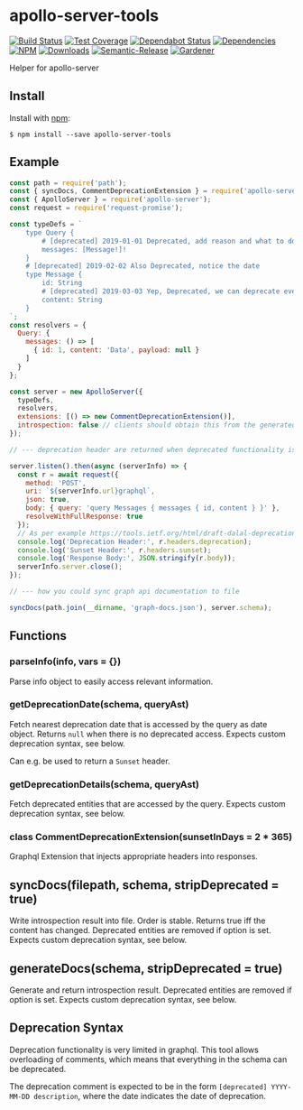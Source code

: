 # apollo-server-tools

[![Build Status](https://circleci.com/gh/blackflux/apollo-server-tools.png?style=shield)](https://circleci.com/gh/blackflux/apollo-server-tools)
[![Test Coverage](https://img.shields.io/coveralls/blackflux/apollo-server-tools/master.svg)](https://coveralls.io/github/blackflux/apollo-server-tools?branch=master)
[![Dependabot Status](https://api.dependabot.com/badges/status?host=github&repo=blackflux/apollo-server-tools)](https://dependabot.com)
[![Dependencies](https://david-dm.org/blackflux/apollo-server-tools/status.svg)](https://david-dm.org/blackflux/apollo-server-tools)
[![NPM](https://img.shields.io/npm/v/apollo-server-tools.svg)](https://www.npmjs.com/package/apollo-server-tools)
[![Downloads](https://img.shields.io/npm/dt/apollo-server-tools.svg)](https://www.npmjs.com/package/apollo-server-tools)
[![Semantic-Release](https://github.com/blackflux/js-gardener/blob/master/assets/icons/semver.svg)](https://github.com/semantic-release/semantic-release)
[![Gardener](https://github.com/blackflux/js-gardener/blob/master/assets/badge.svg)](https://github.com/blackflux/js-gardener)

Helper for apollo-server

## Install

Install with [npm](https://www.npmjs.com/):

    $ npm install --save apollo-server-tools

## Example

<!-- eslint-disable import/no-unresolved,import/no-extraneous-dependencies,no-console -->
```js
const path = require('path');
const { syncDocs, CommentDeprecationExtension } = require('apollo-server-tools');
const { ApolloServer } = require('apollo-server');
const request = require('request-promise');

const typeDefs = `
    type Query {
        # [deprecated] 2019-01-01 Deprecated, add reason and what to do...
        messages: [Message!]!
    }
    # [deprecated] 2019-02-02 Also Deprecated, notice the date
    type Message {
        id: String
        # [deprecated] 2019-03-03 Yep, Deprecated, we can deprecate everything now
        content: String
    }
`;
const resolvers = {
  Query: {
    messages: () => [
      { id: 1, content: 'Data', payload: null }
    ]
  }
};

const server = new ApolloServer({
  typeDefs,
  resolvers,
  extensions: [() => new CommentDeprecationExtension()],
  introspection: false // clients should obtain this from the generated file (see below)
});

// --- deprecation header are returned when deprecated functionality is accessed

server.listen().then(async (serverInfo) => {
  const r = await request({
    method: 'POST',
    uri: `${serverInfo.url}graphql`,
    json: true,
    body: { query: 'query Messages { messages { id, content } }' },
    resolveWithFullResponse: true
  });
  // As per example https://tools.ietf.org/html/draft-dalal-deprecation-header-00#section-5
  console.log('Deprecation Header:', r.headers.deprecation);
  console.log('Sunset Header:', r.headers.sunset);
  console.log('Response Body:', JSON.stringify(r.body));
  serverInfo.server.close();
});

// --- how you could sync graph api documentation to file

syncDocs(path.join(__dirname, 'graph-docs.json'), server.schema);

```

## Functions

### parseInfo(info, vars = {})

Parse info object to easily access relevant information.

### getDeprecationDate(schema, queryAst)

Fetch nearest deprecation date that is accessed by the query as date object.
Returns `null` when there is no deprecated access. Expects custom deprecation syntax, see below.

Can e.g. be used to return a `Sunset` header.

### getDeprecationDetails(schema, queryAst)

Fetch deprecated entities that are accessed by the query. Expects custom deprecation syntax, see below.

### class CommentDeprecationExtension(sunsetInDays = 2 * 365)

Graphql Extension that injects appropriate headers into responses.

## syncDocs(filepath, schema, stripDeprecated = true)

Write introspection result into file. Order is stable. Returns true iff the content has changed. Deprecated entities are removed if option is set. Expects custom deprecation syntax, see below.

## generateDocs(schema, stripDeprecated = true)

Generate and return introspection result. Deprecated entities are removed if option is set. Expects custom deprecation syntax, see below.

## Deprecation Syntax

Deprecation functionality is very limited in graphql. This tool allows overloading of comments, which means that everything in the schema can be deprecated.

The deprecation comment is expected to be in the form `[deprecated] YYYY-MM-DD description`, where the date indicates the date of deprecation.
